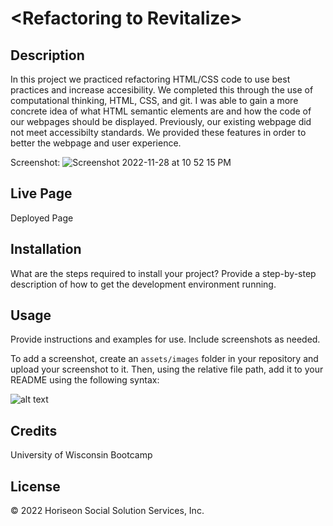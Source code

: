 # <**Refactoring to Revitalize**>

## Description

In this project we practiced refactoring HTML/CSS code to use best practices and increase accesibility. We completed this through the use of computational thinking, HTML, CSS, and git. I was able to gain a more concrete idea of what HTML semantic elements are and how the code of our webpages should be displayed. Previously, our existing webpage did not meet accessibilty standards. We provided these features in order to better the webpage and user experience. 
  
Screenshot: 
![Screenshot 2022-11-28 at 10 52 15 PM](https://user-images.githubusercontent.com/117046452/204441909-88584481-7dc0-4e4d-8468-3cf1621914e1.png) 

## Live Page

Deployed Page

## Installation

What are the steps required to install your project? Provide a step-by-step description of how to get the development environment running.

## Usage

Provide instructions and examples for use. Include screenshots as needed.

To add a screenshot, create an `assets/images` folder in your repository and upload your screenshot to it. Then, using the relative file path, add it to your README using the following syntax:

![alt text](assets/images/screenshot.png)

## Credits

University of Wisconsin Bootcamp

## License

© 2022 Horiseon Social Solution Services, Inc.


